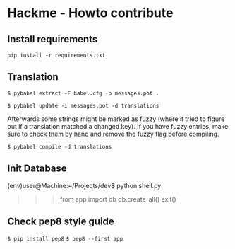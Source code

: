 # Hackme - Howto contribute

## Install requirements

`pip install -r requirements.txt`


## Translation

`$ pybabel extract -F babel.cfg -o messages.pot .`

`$ pybabel update -i messages.pot -d translations`

Afterwards some strings might be marked as fuzzy (where it tried to figure out if a translation matched a changed key). If you have fuzzy entries, make sure to check them by hand and remove the fuzzy flag before compiling.

`$ pybabel compile -d translations`


## Init Database

(env)user@Machine:~/Projects/dev$ python shell.py 
>>> from app import db
>>> db.create_all()
>>> exit()

## Check pep8 style guide

`$ pip install pep8`
`$ pep8 --first app`

